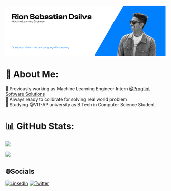 ![Rion Sebastian Dsilva](./github_prof_banner.jpg)

# 💫 About Me:

🔭 Previously working as Machine Learning Engineer Intern [@Proglint Software Solutions](https://www.proglint.com/)<br>
👯 Always ready to collbrate for solving real world problem<br>
🌱 Studying @VIT-AP university as B.Tech in Computer Science Student<br>

# 📊 GitHub Stats:


![](https://github-readme-streak-stats.herokuapp.com/?user=RionDsilvaCS&theme=dark&hide_border=false)


![](https://github-readme-stats.vercel.app/api/top-langs/?username=RionDsilvaCS&theme=dark&hide_border=false&include_all_commits=false&count_private=false&layout=compact)


## 🌐Socials

[![LinkedIn](https://img.shields.io/badge/LinkedIn-%230077B5.svg?logo=linkedin&logoColor=white)](https://www.linkedin.com/in/rion-dsilva-043464229/) [![Twitter](https://img.shields.io/badge/Twitter-%23000000.svg?logo=x&logoColor=white)](https://twitter.com/rion_dsilva_cs) 
